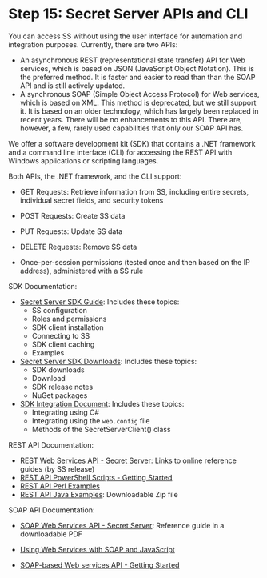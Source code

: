 [title]: # (15. Secret Server APIs and CLI)
[tags]: # (API)
[priority]: # (150)

# Step 15: Secret Server APIs and CLI

You can access SS without using the user interface for automation and integration purposes. Currently, there are two APIs:

- An asynchronous REST (representational state transfer) API for Web services, which is based on JSON (JavaScript Object Notation). This is the preferred method. It is faster and easier to read than than the SOAP API and is still actively updated.
- A synchronous SOAP (Simple Object Access Protocol) for Web services, which is based on XML. This method is deprecated, but we still support it. It is based on an older technology, which has largely been replaced in recent years. There will be no enhancements to this API. There are, however, a few, rarely used capabilities that only our SOAP API has.

We offer a software development kit (SDK) that contains a .NET framework and a command line interface (CLI) for accessing the REST API with Windows applications or scripting languages.

Both APIs, the .NET framework, and the CLI support:

- GET Requests: Retrieve information from SS, including entire secrets, individual secret fields, and security tokens
- POST Requests: Create SS data
- PUT Requests: Update SS data
- DELETE Requests: Remove SS data

- Once-per-session permissions (tested once and then based on the IP address), administered with a SS rule

SDK Documentation:

-  [Secret Server SDK Guide](https://thycotic.force.com/support/s/article/SS-SDK-Guide): Includes these topics:
   - SS configuration
   - Roles and permissions
   - SDK client installation
   - Connecting to SS
   - SDK client caching
   - Examples
-  [Secret Server SDK Downloads](https://thycotic.force.com/support/s/article/SS-SDK-Downloads): Includes these topics:
   - SDK downloads
   - Download
   - SDK release notes
   - NuGet packages
-  [SDK Integration Document](https://github.com/thycotic/sdk-documentation): Includes these topics:
   - Integrating using C#
   - Integrating using the `web.config` file
   - Methods of the SecretServerClient() class

REST API Documentation:

- [REST Web Services API - Secret Server](https://thycotic.force.com/support/s/article/REST-Web-Services-API): Links to online reference guides (by SS release)
- [REST API PowerShell Scripts - Getting Started](https://thycotic.force.com/support/s/article/REST-API-PowerShell-Scripts-Getting-Started)
- [REST API Perl Examples](https://thycotic.force.com/support/s/article/REST-API-Perl-Scripts)
- [REST API Java Examples](https://updates.thycotic.net/links.ashx?RESTJavaExamples): Downloadable Zip file

SOAP API Documentation:

- [SOAP Web Services API - Secret Server](https://updates.thycotic.net/secretserver/documents/SS_WebServicesGuide.pdf): Reference guide in a downloadable PDF

- [Using Web Services with SOAP and JavaScript](https://thycotic.force.com/support/s/article/Using-Web-Services-with-SOAP-Javascript)

- [SOAP-based Web services API - Getting Started](https://thycotic.force.com/support/s/article/API-PowerShell-Scripts-Getting-Started)
